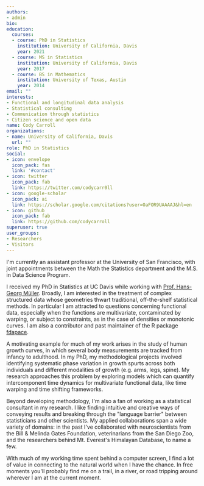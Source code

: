 ```yaml
---
authors:
- admin
bio:
education:
  courses:
  - course: PhD in Statistics 
    institution: University of California, Davis
    year: 2021
  - course: MS in Statistics
    institution: University of California, Davis 
    year: 2017
  - course: BS in Mathematics
    institution: University of Texas, Austin
    year: 2014
email: ""
interests:
- Functional and longitudinal data analysis
- Statistical consulting
- Communication through statistics
- Citizen science and open data
name: Cody Carroll
organizations:
- name: University of California, Davis
  url: ""
role: PhD in Statistics
social:
- icon: envelope
  icon_pack: fas
  link: '#contact'
- icon: twitter
  icon_pack: fab
  link: https://twitter.com/codycarr0ll
- icon: google-scholar
  icon_pack: ai
  link: https://scholar.google.com/citations?user=OaFOR9UAAAAJ&hl=en
- icon: github
  icon_pack: fab
  link: https://github.com/codycarroll
superuser: true
user_groups:
- Researchers
- Visitors
---
```


I'm currently an assistant professor at the University of San Francisco, with joint appointments between the Math the Statistics department and the M.S. in Data Science Program. 

I received my PhD in Statistics at UC Davis while working with [Prof. Hans-Georg Müller](https://anson.ucdavis.edu/~mueller/). Broadly, I am interested in the treatment of complex structured data whose geometries thwart traditional, off-the-shelf statistical methods. In particular I am attracted to questions concerning functional data, especially when the functions are multivariate, contaminated by warping, or subject to constraints, as in the case of densities or monotonic curves. I am also a contributor and past maintainer of the R package [fdapace](https://cran.r-project.org/web/packages/fdapace/index.html). 

A motivating example for much of my work arises in the study of human growth curves, in which several body measurements are tracked from infancy to adulthood. In my PhD, my methodological projects involved identifying systematic phase variation in growth spurts across both individuals and different modalities of growth (e.g. arms, legs, spine). My research approaches this problem by exploring models which can quantify intercomponent time dynamics for multivariate functional data, like time warping and time shifting frameworks. 

Beyond developing methodology, I'm also a fan of working as a statistical consultant in my research. I like finding intuitive and creative ways of conveying results and breaking through the "language barrier" between statisticians and other scientists. My applied collaborations span a wide variety of domains: in the past I've collaborated with  neuroscientists from the Bill & Melinda Gates Foundation, veterinarians from the San Diego Zoo, and the researchers behind Mt. Everest's Himalayan Database, to name a few.

With much of my working time spent behind a computer screen, I find a lot of value in connecting to the natural world when I have the chance. In free moments you'll probably find me on a trail, in a river, or road tripping around wherever I am at the current moment.

<!--- Since coming to Davis I've become somewhat of an amateur naturalist and developed an interest in citizen science projects. --->


